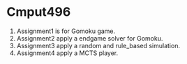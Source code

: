 # Cmput496

1. Assignment1 is for Gomoku game.
2. Assignment2 apply a endgame solver for Gomoku.
3. Assignment3 apply a random and rule_based simulation.
4. Assignment4 apply a MCTS player.